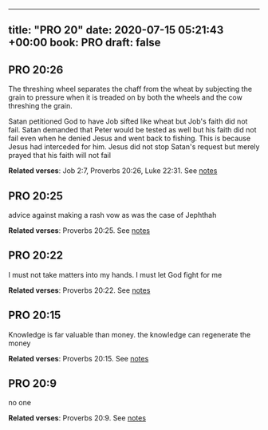 
---
title: "PRO 20"
date: 2020-07-15 05:21:43 +00:00
book: PRO
draft: false
---

## PRO 20:26

The threshing wheel separates the chaff from the wheat by subjecting the grain to pressure when it is treaded on by both the wheels and the cow threshing the grain.

Satan petitioned God to have Job sifted like wheat but Job's faith did not fail. Satan demanded that Peter would be tested as well but his faith did not fail even when he denied Jesus and went back to fishing. This is because Jesus had interceded for him. Jesus did not stop Satan's request but merely prayed that his faith will not fail

**Related verses**: Job 2:7, Proverbs 20:26, Luke 22:31. See [notes](https://my.bible.com/notes/3474012006544826753)


## PRO 20:25

advice against making a rash vow as was the case of Jephthah

**Related verses**: Proverbs 20:25. See [notes](https://my.bible.com/notes/3473888249989816932)


## PRO 20:22

I must not take matters into my hands. I must let God fight for me

**Related verses**: Proverbs 20:22. See [notes](https://my.bible.com/notes/3473884499887776337)


## PRO 20:15

Knowledge is far valuable than money. the knowledge can regenerate the money

**Related verses**: Proverbs 20:15. See [notes](https://my.bible.com/notes/3473883123409478215)


## PRO 20:9

no one

**Related verses**: Proverbs 20:9. See [notes](https://my.bible.com/notes/3473880379420303926)

